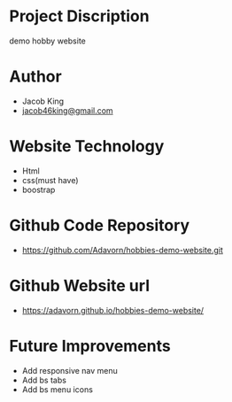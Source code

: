 # Project Discription
demo hobby website

# Author
- Jacob King
- jacob46king@gmail.com

# Website Technology
- Html
- css(must have)
- boostrap

# Github Code Repository
- https://github.com/Adavorn/hobbies-demo-website.git

# Github Website url
- https://adavorn.github.io/hobbies-demo-website/

# Future Improvements
- Add responsive nav menu
- Add bs tabs
- Add bs menu icons

